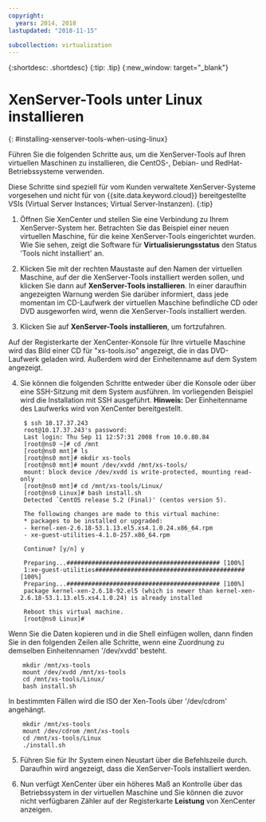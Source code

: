 ```yaml
---
copyright:
  years: 2014, 2018
lastupdated: "2018-11-15"

subcollection: virtualization
---
```


{:shortdesc: .shortdesc}
{:tip: .tip}
{:new_window: target="_blank"}

# XenServer-Tools unter Linux installieren
{: #installing-xenserver-tools-when-using-linux}

Führen Sie die folgenden Schritte aus, um die XenServer-Tools auf Ihren virtuellen Maschinen zu installieren, die CentOS-, Debian- und RedHat-Betriebssysteme verwenden.

Diese Schritte sind speziell für vom Kunden verwaltete XenServer-Systeme vorgesehen und nicht für von {{site.data.keyword.cloud}} bereitgestellte VSIs (Virtual Server Instances; Virtual Server-Instanzen).
{:tip}

1. Öffnen Sie XenCenter und stellen Sie eine Verbindung zu Ihrem XenServer-System her. Betrachten Sie das Beispiel einer neuen virtuellen Maschine, für die keine XenServer-Tools eingerichtet wurden. Wie Sie sehen, zeigt die Software für **Virtualisierungsstatus** den Status 'Tools nicht installiert' an.

2. Klicken Sie mit der rechten Maustaste auf den Namen der virtuellen Maschine, auf der die XenServer-Tools installiert werden sollen, und klicken Sie dann auf **XenServer-Tools installieren**. In einer daraufhin angezeigten Warnung werden Sie darüber informiert, dass jede momentan im CD-Laufwerk der virtuellen Maschine befindliche CD oder DVD ausgeworfen wird, wenn die XenServer-Tools installiert werden.

3. Klicken Sie auf **XenServer-Tools installieren**, um fortzufahren.

Auf der Registerkarte der XenCenter-Konsole für Ihre virtuelle Maschine wird das Bild einer CD für "xs-tools.iso" angezeigt, die in das DVD-Laufwerk geladen wird. Außerdem wird der Einheitenname auf dem System angezeigt.

4. Sie können die folgenden Schritte entweder über die Konsole oder über eine SSH-Sitzung mit dem System ausführen. Im vorliegenden Beispiel wird die Installation mit SSH ausgeführt. **Hinweis:** Der Einheitenname des Laufwerks wird von XenCenter bereitgestellt.

        $ ssh 10.17.37.243
        root@10.17.37.243's password:
        Last login: Thu Sep 11 12:57:31 2008 from 10.0.80.84
        [root@ns0 ~]# cd /mnt
        [root@ns0 mnt]# ls
        [root@ns0 mnt]# mkdir xs-tools
        [root@ns0 mnt]# mount /dev/xvdd /mnt/xs-tools/
        mount: block device /dev/xvdd is write-protected, mounting read-only
        [root@ns0 mnt]# cd /mnt/xs-tools/Linux/
        [root@ns0 Linux]# bash install.sh
        Detected `CentOS release 5.2 (Final)' (centos version 5).

        The following changes are made to this virtual machine:
        * packages to be installed or upgraded:
        - kernel-xen-2.6.18-53.1.13.el5.xs4.1.0.24.x86_64.rpm
        - xe-guest-utilities-4.1.0-257.x86_64.rpm

        Continue? [y/n] y

        Preparing...########################################### [100%]
        1:xe-guest-utilities##########################################[100%]
        Preparing...########################################### [100%]
        package kernel-xen-2.6.18-92.el5 (which is newer than kernel-xen-2.6.18-53.1.13.el5.xs4.1.0.24) is already installed

        Reboot this virtual machine.
        [root@ns0 Linux]#

Wenn Sie die Daten kopieren und in die Shell einfügen wollen, dann finden Sie in den folgenden Zeilen alle Schritte, wenn eine Zuordnung zu demselben Einheitennamen '/dev/xvdd' besteht.

        mkdir /mnt/xs-tools
        mount /dev/xvdd /mnt/xs-tools
        cd /mnt/xs-tools/Linux/
        bash install.sh

In bestimmten Fällen wird die ISO der Xen-Tools über '/dev/cdrom' angehängt.

        mkdir /mnt/xs-tools
        mount /dev/cdrom /mnt/xs-tools
        cd /mnt/xs-tools/Linux
        ./install.sh

5. Führen Sie für Ihr System einen Neustart über die Befehlszeile durch. Daraufhin wird angezeigt, dass die XenServer-Tools installiert werden.

6. Nun verfügt XenCenter über ein höheres Maß an Kontrolle über das Betriebssystem in der virtuellen Maschine und Sie können die zuvor nicht verfügbaren Zähler auf der Registerkarte **Leistung** von XenCenter anzeigen.
